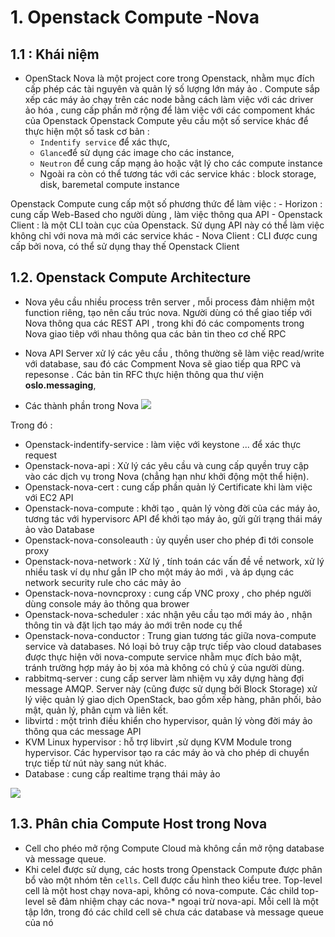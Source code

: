 

# 1.  Openstack Compute -Nova 

## 1.1 : Khái niệm
- OpenStack Nova là một project core trong Openstack, nhằm mục đích cấp phép các tài nguyên và quản lý số lượng lớn máy ảo . Compute sắp xếp các máy ảo chạy trên các node bằng cách làm việc với các driver ảo hóa , cung cấp phần mở rộng để làm việc với các compoment khác của Openstack
Openstack Compute yêu cầu một số service khác để thực hiện một số task cơ bản :
	- `Indentify service` để xác thực, 
	- `Glance`để sử dụng các image cho các  instance,  
	- `Neutron` để cung cấp mạng ảo hoặc vật lý cho các compute instance
	- Ngoài ra còn có thể tương tác với các service khác : block storage, disk, baremetal compute instance

Openstack Compute cung cấp một số phương thức để  làm việc  :
	- Horizon : cung cấp Web-Based cho người dùng , làm việc thông qua API
	- Openstack Client  : là một CLI toàn cục của Openstack. Sử dụng API này có thể làm việc không chỉ với nova mà mới các service khác
	- Nova Client : CLI được cung cấp bởi nova, có thể sử dụng thay thế Openstack Client


## 1.2. Openstack Compute Architecture

- Nova yêu cầu nhiều process trên server , mỗi process đảm nhiệm một function riêng, tạo nên cấu trúc nova. Người dùng có thể giao tiếp với Nova thông qua các REST API , trong khi đó các compoments trong Nova giao tiêp với nhau thông qua các bản tin theo cơ chế RPC
- Nova API Server xử lý các yêu cầu , thông thường sẽ làm việc  read/write với database, sau đó các Compment Nova sẽ giao tiếp qua RPC và repesonse . Các bản tin RFC thực hiện thông qua thư viện **oslo.messaging**, 

- Các thành phần trong Nova
![](https://access.redhat.com/documentation/en-US/Red_Hat_Enterprise_Linux_OpenStack_Platform/6/html/Component_Overview/images/interfaces_compute.png)

Trong đó :
- Openstack-indentify-service : làm việc với keystone ... để xác thực request
- Openstack-nova-api : Xử lý các yêu cầu và cung cấp quyền truy cập vào các dịch vụ trong Nova (chẳng hạn như khởi động một thể hiện).
- Openstack-nova-cert : cung cấp phần quản lý Certificate khi làm việc với EC2 API
- Openstack-nova-compute : khởi tạo , quản lý vòng đời của các máy ảo, tương tác với hypervisorc API để khởi tạo máy ảo, gửi gửi trạng thái máy ảo vào Database 
- Openstack-nova-consoleauth : ủy quyền user cho phép đi tới console proxy 
- Openstack-nova-network : Xử lý , tính toán các vấn đề về network, xử lý nhiều task ví dụ như gắn IP cho một máy ảo mới , và áp dụng các network security rule cho các mảy ảo
- Openstack-nova-novncproxy : cung cấp VNC proxy , cho phép người dùng console máy ảo thông qua brower
- Openstack-nova-scheduler : xác nhận yêu cầu tạo mới máy ảo , nhận thông tin và đặt lịch tạo máy ảo mới trên node cụ thể
- Openstack-nova-conductor : Trung gian tương tác giữa nova-compute service và databases. Nó loại bỏ truy cập trực tiếp vào cloud databases được thực hiện vởi nova-compute service nhằm mục đích bảo mật, tránh trường hợp máy ảo bị xóa mà không có chủ ý của người dùng.
- rabbitmq-server : cung cấp server làm nhiệm vụ xây dựng hàng đợi message AMQP.   Server này (cũng được sử dụng bởi Block Storage) xử lý việc quản lý giao dịch OpenStack, bao gồm xếp hàng, phân phối, bảo mật, quản lý, phân cụm và liên kết. 
- libvirtd : một trình điều khiển cho hypervisor, quản lý vòng đời máy ảo thông qua các message API
- KVM Linux hypervisor : hỗ trợ libvirt ,sử dụng KVM Module trong hypervisor. Các hypervisor tạo ra các máy ảo và cho phép di chuyển trực tiếp từ nút này sang nút khác. 
- Database : cung cấp realtime trạng thái mảy ảo

![](https://camo.githubusercontent.com/b767263dc2e4e53c3cd05f5b7ea39fbce670a0c5/687474703a2f2f692e696d6775722e636f6d2f6a4b4a454644682e706e67)

## 1.3. Phân chia Compute Host trong Nova
- Cell cho phéo mở rộng Compute Cloud mà không cần mở rộng database và  message queue. 
- Khi celel được sử dụng,  các hosts trong Openstack Compute được phân bổ vào một nhóm tên `cells`. Cell được cấu hình theo kiểu tree. Top-level cell là một host chạy nova-api, không có nova-compute. Các child top-level sẽ đảm nhiệm chạy các nova-* ngoại trừ nova-api. Mỗi cell là một tập lớn, trong đó các child cell sẽ chưa các database và message queue của nó 
